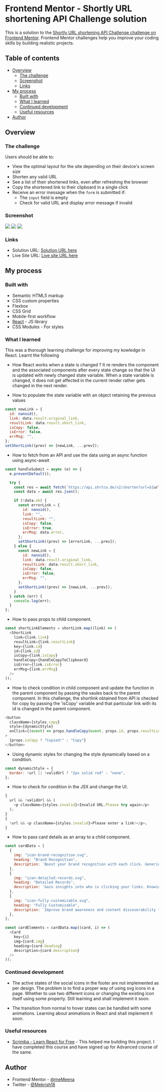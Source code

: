 # Frontend Mentor - Shortly URL shortening API Challenge solution

This is a solution to the [Shortly URL shortening API Challenge challenge on Frontend Mentor](https://www.frontendmentor.io/challenges/url-shortening-api-landing-page-2ce3ob-G). Frontend Mentor challenges help you improve your coding skills by building realistic projects.

## Table of contents

- [Overview](#overview)
  - [The challenge](#the-challenge)
  - [Screenshot](#screenshot)
  - [Links](#links)
- [My process](#my-process)
  - [Built with](#built-with)
  - [What I learned](#what-i-learned)
  - [Continued development](#continued-development)
  - [Useful resources](#useful-resources)
- [Author](#author)

## Overview

### The challenge

Users should be able to:

- View the optimal layout for the site depending on their device's screen size
- Shorten any valid URL
- See a list of their shortened links, even after refreshing the browser
- Copy the shortened link to their clipboard in a single click
- Receive an error message when the `form` is submitted if:
  - The `input` field is empty
  - Check for valid URL and display error message if invalid

### Screenshot

![](./Desktop-Screenshot1.png)
![](./Desktop-Screenshot2.png)
![](./Mobile-Screenshot.png)


### Links

- Solution URL: [Solution URL here](https://github.com/Memeena/url-shortening-api-master-app/tree/master)
- Live Site URL: [Live site URL here](https://memeena.github.io/url-shortening-api-master-app/)

## My process

### Built with

- Semantic HTML5 markup
- CSS custom properties
- Flexbox
- CSS Grid
- Mobile-first workflow
- [React](https://reactjs.org/) - JS library
- CSS Modules - For styles

### What I learned

This was a thorough learning challenge for improving my kowledge in React. Learnt the following

- How React works when a state is changed ?
  It re renders the component and the associated components after every state change so that the UI is updated with newly changed state variable. When a state variable is changed, it does not get affected in the current render rather gets changed in the next render.

- How to populate the state variable with an object retaining the previous values

```js
const newLink = {
  id: nanoid(),
  link: data.result.original_link,
  resultLink: data.result.short_link,
  isCopy: false,
  isError: false,
  errMsg: "",
};
setShortLink((prev) => [newLink, ...prev]);
```

- How to fetch from an API and use the data using an async function using async-await

```js
const handleSubmit = async (e) => {
  e.preventDefault();

  try {
    const res = await fetch(`https://api.shrtco.de/v2/shorten?url=${url}`);
    const data = await res.json();

    if (!data.ok) {
      const errorLink = {
        id: nanoid(),
        link: "",
        resultLink: "",
        isCopy: false,
        isError: true,
        errMsg: data.error,
      };
      setShortLink((prev) => [errorLink, ...prev]);
    } else {
      const newLink = {
        id: nanoid(),
        link: data.result.original_link,
        resultLink: data.result.short_link,
        isCopy: false,
        isError: false,
        errMsg: "",
      };
      setShortLink((prev) => [newLink, ...prev]);
    }
  } catch (err) {
    console.log(err);
  }
};
```

- How to pass props to child component.

```js
const shortLinkElements = shortLink.map((link) => (
  <ShortLink
    link={link.link}
    resultLink={link.resultLink}
    key={link.id}
    id={link.id}
    isCopy={link.isCopy}
    handleCopy={handleCopyToClipboard}
    isError={link.isError}
    errMsg={link.errMsg}
  />
));
```

- How to check condition in child component and update the function in the parent component by passing the vaules back to the parent component. In this challenge, the shortlink obtained from API is checked for copy by passing the 'isCopy' variable and that particular link with its id is changed in the parent component.

```js
<button
  className={styles.copy}
  style={dynamicStyle}
  onClick={(event) => props.handleCopy(event, props.id, props.resultLink)}
>
  {props.isCopy ? "Copied!" : "Copy"}
</button>
```

- Using dynamic styles for changing the style dynamically based on a condition.

```js
const dynamicStyle = {
  border: !url || !validUrl ? "2px solid red" : "none",
};
```

- How to check for condition in the JSX and change the UI.

```js
{
  url && !validUrl && (
    <p className={styles.invalid}>Invalid URL.Please try again</p>
  );
}
{
  !url && <p className={styles.invalid}>Please enter a link!</p>;
}
```

- How to pass card details as an array to a child component.

```js
const cardData = [
  {
    img: "icon-brand-recognition.svg",
    heading: "Brand Recognition",
    description: `Boost your brand recognition with each click. Generic links don’t mean a thing. Branded links help instil confidence in your content.`,
  },
  {
    img: "icon-detailed-records.svg",
    heading: "Detailed Records",
    description: `Gain insights into who is clicking your links. Knowing when and where people engage with your content helps inform better decisions.`,
  },
  {
    img: "icon-fully-customizable.svg",
    heading: "Fully Customizable",
    description: `Improve brand awareness and content discoverability through customizable links, supercharging audience engagement.`,
  },
];

const cardElements = cardData.map((card, i) => (
  <Card
    key={i}
    img={card.img}
    heading={card.heading}
    description={card.description}
  />
));
```

### Continued development

- The active states of the social icons in the footer are not implemented as per design. The problem is to find a proper way of using svg icons in a page. Whether to use two different icons or changing the existing icon itself using some property. Still learning and shall implement it soon.

- The transition from normal to hover states can be handled with some animations. Learning about animations in React and shall implement it soon.

### Useful resources

- [Scrimba - Learn React for Free](https://scrimba.com/learn/learnreact) - This helped me building this project. I have completed this course and have signed up for Advanced course of the same.

## Author

- Frontend Mentor - [@meMeena](https://www.frontendmentor.io/profile/meMeena)
- Twitter - [@Mekrish18](https://www.twitter.com/MeKrish18)
